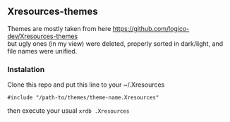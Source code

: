 ## Xresources-themes
Themes are mostly taken from here https://github.com/logico-dev/Xresources-themes  
but ugly ones (in my view) were deleted, properly sorted in dark/light, and file names were unified.

### Instalation
Clone this repo and put this line to your ~/.Xresources

`#include "/path-to/themes/theme-name.Xresources"`

then execute your usual `xrdb .Xresources`

